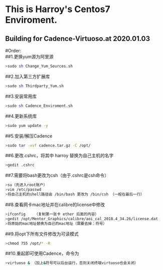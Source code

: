 This is Harroy's Centos7 Enviroment. 
===

Building for Cadence-Virtuoso.at 2020.01.03
---

#Order:  
##1.更换yum源为阿里源  
```Bash
>sudo sh Change_Yum_Sources.sh
```
##2.加入第三方扩展库  
```Bash
>sudo sh Thirdparty_Yum.sh
``` 
##3.安装常用库  
```Bash
>sudo sh Cadence_Enviroment.sh
```  
##4.更新系统库  
```Bash
>sudo yum update -y
```  
##5.安装/解压Cadence  
```Bash
>sudo tar -xvf cadence.tar.gz -C /opt/
```  
##6.更改.cshrc，将其中 harroy 替换为自己主机的名字  
```Bash
>gedit .cshrc
```
##7.需要将bash更改为csh（由于.cshrc是csh命令）  
```Bash
>su（先进入root账户） 
>vim /etc/passwd
>将自己主机的shell路径由 /bin/bash 更改为 /bin/csh （一般在最后一行）
```
##8.查看网卡mac地址并在calibre的license中修改  
```Bash
>ifconfig    （复制第一张卡 ether 后面的内容）  
>gedit /opt/Mentor_Graphics/calibre/aoi_cal_2018.4_34.26/license.dat   
>将原始的mac地址替换为自己的mac地址（需要去掉：符号）
```  
##9.将opt下所有文件修改为可读模式  
```Bash
>chmod 755 /opt/* -R
```
##10.重起即可使用Cadence，命令为  
```Bash
>virtuoso & （加上&符号可以后台运行，否则关闭终端virtuoso也会关闭）
```
